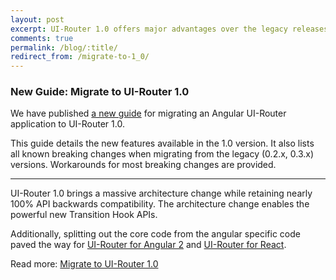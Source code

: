 ```yaml
---
layout: post
excerpt: UI-Router 1.0 offers major advantages over the legacy releases.  Learn more in the new migration guide.
comments: true
permalink: /blog/:title/
redirect_from: /migrate-to-1_0/
---
```


### New Guide: Migrate to UI-Router 1.0

We have published [a new guide](/guide/ng1/migrate-to-1_0) for migrating an 
Angular UI-Router application to UI-Router 1.0.

This guide details the new features available in the 1.0 version.
It also lists all known breaking changes when migrating from the legacy (0.2.x, 0.3.x) versions.
Workarounds for most breaking changes are provided.

---

UI-Router 1.0 brings a massive architecture change while retaining nearly 100% API backwards compatibility.
The architecture change enables the powerful new Transition Hook APIs. 

Additionally, splitting out the core code from the angular specific code paved the way 
for [UI-Router for Angular 2](/ng2/) and [UI-Router for React](/react/).

Read more: [Migrate to UI-Router 1.0](/guide/ng1/migrate-to-1_0)
